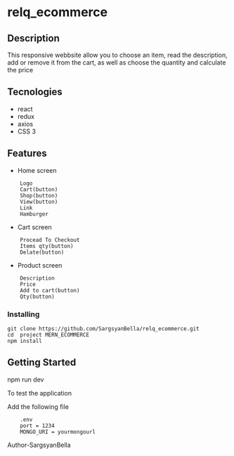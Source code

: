 # relq_ecommerce

## Description

This responsive webbsite allow you to choose an item, read the description, add or remove it from the cart, as well as choose the quantity and calculate the price

## Tecnologies

* react
* redux
* axios
* CSS 3
## Features

* Home screen
```
    Logo
    Cart(button)
    Shop(button)
    View(button)
    Link
    Hamburger
```
* Cart screen
```
    Procead To Checkout
    Items qty(button)
    Delate(button)
```
* Product screen
```
    Description
    Price
    Add to cart(button)
    Qty(button)
```

### Installing
```
git clone https://github.com/SargsyanBella/relq_ecommerce.git
cd  project MERN_ECOMMERCE
npm install
```

## Getting Started
npm run dev

To test the application

Add the following file
```
    .env
    port = 1234
    MONGO_URI = yourmongourl
```
    
  Author-SargsyanBella